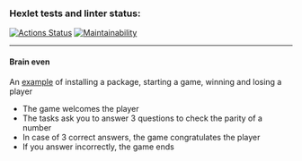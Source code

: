 ### Hexlet tests and linter status:
[![Actions Status](https://github.com/sonkashash/frontend-project-44/actions/workflows/hexlet-check.yml/badge.svg)](https://github.com/sonkashash/frontend-project-44/actions)
[![Maintainability](https://api.codeclimate.com/v1/badges/a9f2f2901ecd8f71abce/maintainability)](https://codeclimate.com/github/sonkashash/frontend-project-44/maintainability)

----------------------------------
#### Brain even 

An [example](https://asciinema.org/a/n442dYSbfv73ifudZRNW7lxAQ) of installing a package, starting a game, winning and losing a player

+ The game welcomes the player
+ The tasks ask you to answer 3 questions to check the parity of a number
+ In case of 3 correct answers, the game congratulates the player
+ If you answer incorrectly, the game ends


